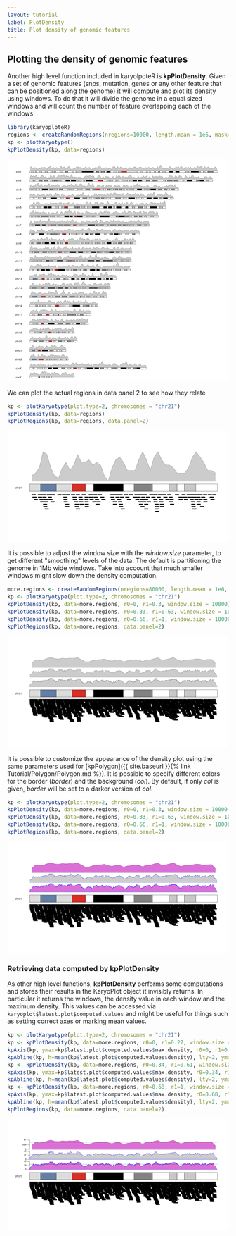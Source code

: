 ```yaml
---
layout: tutorial
label: PlotDensity
title: Plot density of genomic features
---
```





## Plotting the density of genomic features

Another high level function included in karyolpoteR is **kpPlotDensity**. Given 
a set of genomic features (snps, mutation, genes or any other feature that can
be positioned along the genome) it will compute and plot its density using 
windows. To do that it will divide the genome in a equal sized windows and 
will count the number of feature overlapping each of the windows.



```r
library(karyoploteR)
regions <- createRandomRegions(nregions=10000, length.mean = 1e6, mask=NA, non.overlapping = FALSE)
kp <- plotKaryotype()
kpPlotDensity(kp, data=regions)
```

![plot of chunk Figure1](images//Figure1-1.png)

We can plot the actual regions in data panel 2 to see how they relate


```r
kp <- plotKaryotype(plot.type=2, chromosomes = "chr21")
kpPlotDensity(kp, data=regions)
kpPlotRegions(kp, data=regions, data.panel=2)
```

![plot of chunk Figure2](images//Figure2-1.png)

It is possible to adjust the window size with the _window.size_ parameter, to 
get different "smoothing" levels of the data. The default is partitioning the
genome in 1Mb wide windows. Take into account that much smaller windows might slow
down the density computation.


```r
more.regions <- createRandomRegions(nregions=80000, length.mean = 1e6, mask=NA, non.overlapping = FALSE)
kp <- plotKaryotype(plot.type=2, chromosomes = "chr21")
kpPlotDensity(kp, data=more.regions, r0=0, r1=0.3, window.size = 10000)
kpPlotDensity(kp, data=more.regions, r0=0.33, r1=0.63, window.size = 100000)
kpPlotDensity(kp, data=more.regions, r0=0.66, r1=1, window.size = 1000000)
kpPlotRegions(kp, data=more.regions, data.panel=2)
```

![plot of chunk Figure3](images//Figure3-1.png)

It is possible to customize the appearance of the density plot using the same 
parameters used for 
[kpPolygon]({{ site.baseurl }}{% link Tutorial/Polygon/Polygon.md %}).
It is possible to specify different colors for the border (_border_) and the 
background (_col_). By default, if only _col_ is given, _border_ will be set to 
a darker version of _col_.


```r
kp <- plotKaryotype(plot.type=2, chromosomes = "chr21")
kpPlotDensity(kp, data=more.regions, r0=0, r1=0.3, window.size = 10000, border="blue", col="orchid")
kpPlotDensity(kp, data=more.regions, r0=0.33, r1=0.63, window.size = 100000, border="blue")
kpPlotDensity(kp, data=more.regions, r0=0.66, r1=1, window.size = 1000000, col="orchid")
kpPlotRegions(kp, data=more.regions, data.panel=2)
```

![plot of chunk Figure4](images//Figure4-1.png)

### Retrieving data computed by kpPlotDensity

As other high level functions, **kpPlotDensity** performs some computations
and stores their results in the KaryoPlot object it invisibly returns. In
particular it returns the windows, the density value in each window and the
maximum density. This values can be accessed via 
`karyoplot$latest.plot$computed.values` and might be useful for things such as 
setting correct axes or marking mean values.


```r
kp <- plotKaryotype(plot.type=2, chromosomes = "chr21")
kp <- kpPlotDensity(kp, data=more.regions, r0=0, r1=0.27, window.size = 10000, border="blue", col="orchid")
kpAxis(kp, ymax=kp$latest.plot$computed.values$max.density, r0=0, r1=0.27, cex=0.8)
kpAbline(kp, h=mean(kp$latest.plot$computed.values$density), lty=2, ymax=kp$latest.plot$computed.values$max.density, r0=0, r1=0.27)
kp <- kpPlotDensity(kp, data=more.regions, r0=0.34, r1=0.61, window.size = 100000, border="blue")
kpAxis(kp, ymax=kp$latest.plot$computed.values$max.density, r0=0.34, r1=0.61, cex=0.8)
kpAbline(kp, h=mean(kp$latest.plot$computed.values$density), lty=2, ymax=kp$latest.plot$computed.values$max.density, r0=0.34, r1=0.61)
kp <- kpPlotDensity(kp, data=more.regions, r0=0.68, r1=1, window.size = 1000000, col="orchid")
kpAxis(kp, ymax=kp$latest.plot$computed.values$max.density, r0=0.68, r1=1, cex=0.8)
kpAbline(kp, h=mean(kp$latest.plot$computed.values$density), lty=2, ymax=kp$latest.plot$computed.values$max.density, r0=0.68, r1=1)
kpPlotRegions(kp, data=more.regions, data.panel=2)
```

![plot of chunk Figure5](images//Figure5-1.png)

